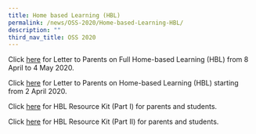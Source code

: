 ```yaml
---
title: Home based Learning (HBL)
permalink: /news/OSS-2020/Home-based-Learning-HBL/
description: ""
third_nav_title: OSS 2020
---
```

Click [here](/files/News%20&%20Announcements/2020/Home%20Based%20Learning%20(HBL)/Full%20HBL%208-4%20to%204-5%20Comms%20Letter%20to%20Parents%20on%206%20April%2020.pdf) for Letter to Parents on Full Home-based Learning (HBL) from 8 April to 4 May 2020.  

Click [here](/files/News%20&%20Announcements/2020/Home%20Based%20Learning%20(HBL)/Letter%20to%20Parent_31%20Mar%202020.pdf) for Letter to Parents on Home-based Learning (HBL) starting from 2 April 2020.

Click [here](/files/News%20&%20Announcements/2020/Home%20Based%20Learning%20(HBL)/Resource_Kit_-_HBL-1.pdf) for HBL Resource Kit (Part I) for parents and students.

Click [here](/files/News%20&%20Announcements/2020/Home%20Based%20Learning%20(HBL)/Resource_Kit_-_HBL__Part_2_.pdf) for HBL Resource Kit (Part II) for parents and students.